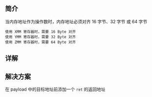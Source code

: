 ## 简介

当内存地址作为操作数时，内存地址必须对齐 16 字节、32 字节 或 64 字节

	使用 XMM 寄存器时，需要 16 Byte 对齐
	使用 YMM 寄存器时，需要 32 Byte 对齐
	使用 ZMM 寄存器时，需要 64 Byte 对齐

## 详解


## 解决方案
在 payload 中的目标地址前添加一个 `ret` 的返回地址